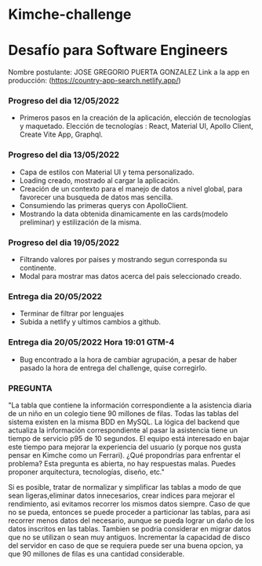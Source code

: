 # Kimche-challenge


# Desafío para Software Engineers

Nombre postulante: JOSE GREGORIO PUERTA GONZALEZ
Link a la app en producción: (https://country-app-search.netlify.app/)

### Progreso del dia 12/05/2022
  - Primeros pasos en la creación de la aplicación, elección de tecnologías y maquetado.
  Elección de tecnologías :
  React, Material UI, Apollo Client, Create Vite App, Graphql.

### Progreso del dia 13/05/2022
  - Capa de estilos con Material UI y tema personalizado.
  - Loading creado, mostrado al cargar la aplicación.
  - Creación de un contexto para el manejo de datos a nivel global, para favorecer una busqueda de datos mas sencilla.
  - Consumiendo las primeras querys con ApolloClient.
  - Mostrando la data obtenida dinamicamente en las cards(modelo preliminar) y estilización de la misma.

### Progreso del dia 19/05/2022
  - Filtrando valores por paises y mostrando segun corresponda su continente.
  - Modal para mostrar mas datos acerca del pais seleccionado creado.
  
### Entrega dia 20/05/2022
  - Terminar de filtrar por lenguajes
  - Subida a netlify y ultimos cambios a github.

### Entrega dia 20/05/2022 Hora 19:01 GTM-4
  - Bug encontrado a la hora de cambiar agrupación, a pesar de haber pasado la hora de entrega del challenge, quise corregirlo.
 
### PREGUNTA 
"La tabla que contiene la información correspondiente a la asistencia diaria de un niño en un colegio tiene 90 millones de filas. Todas las tablas del sistema existen en la misma BDD en MySQL. La lógica del backend que actualiza la información correspondiente al pasar la asistencia tiene un tiempo de servicio p95 de 10 segundos. El equipo está interesado en bajar este tiempo para mejorar la experiencia del usuario (y porque nos gusta pensar en Kimche como un Ferrari). ¿Qué propondrías para enfrentar el problema? Esta pregunta es abierta, no hay respuestas malas. Puedes proponer arquitectura, tecnologías, diseño, etc."

  Si es posible, tratar de normalizar y simplificar las tablas a modo de que sean ligeras,eliminar datos innecesarios, crear indices para mejorar el rendimiento, asi evitamos recorrer los mismos datos siempre. Caso de que no se pueda, entonces se puede proceder a particionar las tablas, para asi recorrer menos datos del necesario, aunque se pueda lograr un daño de los datos inscritos en las tablas. 
  Tambien se podria considerar en migrar datos que no se utilizan o sean muy antiguos.
 Incrementar la capacidad de disco del servidor en caso de que se requiera puede ser una buena opcion, ya que 90 millones de filas es una cantidad considerable. 
